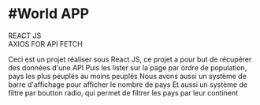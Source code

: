 # #World APP

REACT JS <br>
AXIOS FOR API FETCH

Ceci est un projet réaliser sous React JS, ce projet a pour but de récupérer des données d'une API
Puis les lister sur la page par ordre de population, pays les plus peuplés au moins peuplés
Nous avons aussi un système de barre d'affichage pour afficher le nombre de pays
Et aussi un système de filtre par boutton radio, qui permet de filtrer les pays par leur continent



